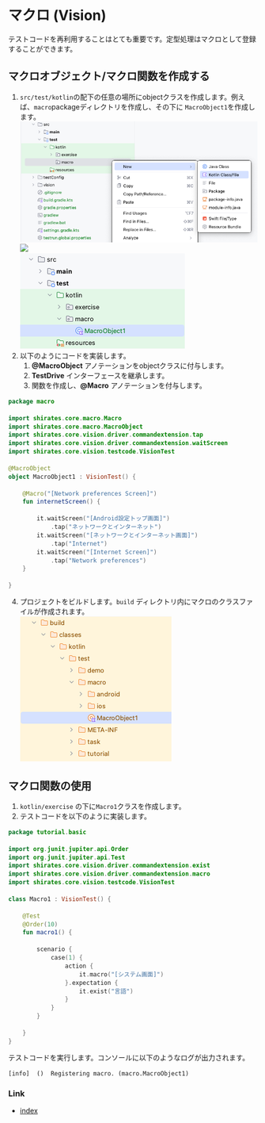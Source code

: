 # マクロ (Vision)

テストコードを再利用することはとても重要です。定型処理はマクロとして登録することができます。

## マクロオブジェクト/マクロ関数を作成する

1. `src/test/kotlin`の配下の任意の場所にobjectクラスを作成します。例えば、`macro`packageディレクトリを作成し、その下に
   `MacroObject1`を作成します。<br>![](_images/creating_macro_object.png)
   <br>![](../_images/creating_macro_object.png)<br>![](_images/macro_object.png)
2. 以下のようにコードを実装します。
    1. **@MacroObject** アノテーションをobjectクラスに付与します。
    2. **TestDrive** インターフェースを継承します。
    3. 関数を作成し、**@Macro** アノテーションを付与します。

```kotlin
package macro

import shirates.core.macro.Macro
import shirates.core.macro.MacroObject
import shirates.core.vision.driver.commandextension.tap
import shirates.core.vision.driver.commandextension.waitScreen
import shirates.core.vision.testcode.VisionTest

@MacroObject
object MacroObject1 : VisionTest() {

    @Macro("[Network preferences Screen]")
    fun internetScreen() {

        it.waitScreen("[Android設定トップ画面]")
            .tap("ネットワークとインターネット")
        it.waitScreen("[ネットワークとインターネット画面]")
            .tap("Internet")
        it.waitScreen("[Internet Screen]")
            .tap("Network preferences")
    }

}
```

4. プロジェクトをビルドします。`build` ディレクトリ内にマクロのクラスファイルが作成されます。
   <br>![](_images/macro_object_class_file.png)

## マクロ関数の使用

1. `kotlin/exercise` の下に`Macro1`クラスを作成します。
2. テストコードを以下のように実装します。

```kotlin
package tutorial.basic

import org.junit.jupiter.api.Order
import org.junit.jupiter.api.Test
import shirates.core.vision.driver.commandextension.exist
import shirates.core.vision.driver.commandextension.macro
import shirates.core.vision.testcode.VisionTest

class Macro1 : VisionTest() {

    @Test
    @Order(10)
    fun macro1() {

        scenario {
            case(1) {
                action {
                    it.macro("[システム画面]")
                }.expectation {
                    it.exist("言語")
                }
            }
        }

    }
}
```

テストコードを実行します。コンソールに以下のようなログが出力されます。

```
[info]	()	Registering macro. (macro.MacroObject1)
```

### Link

- [index](../../../index_ja.md)

